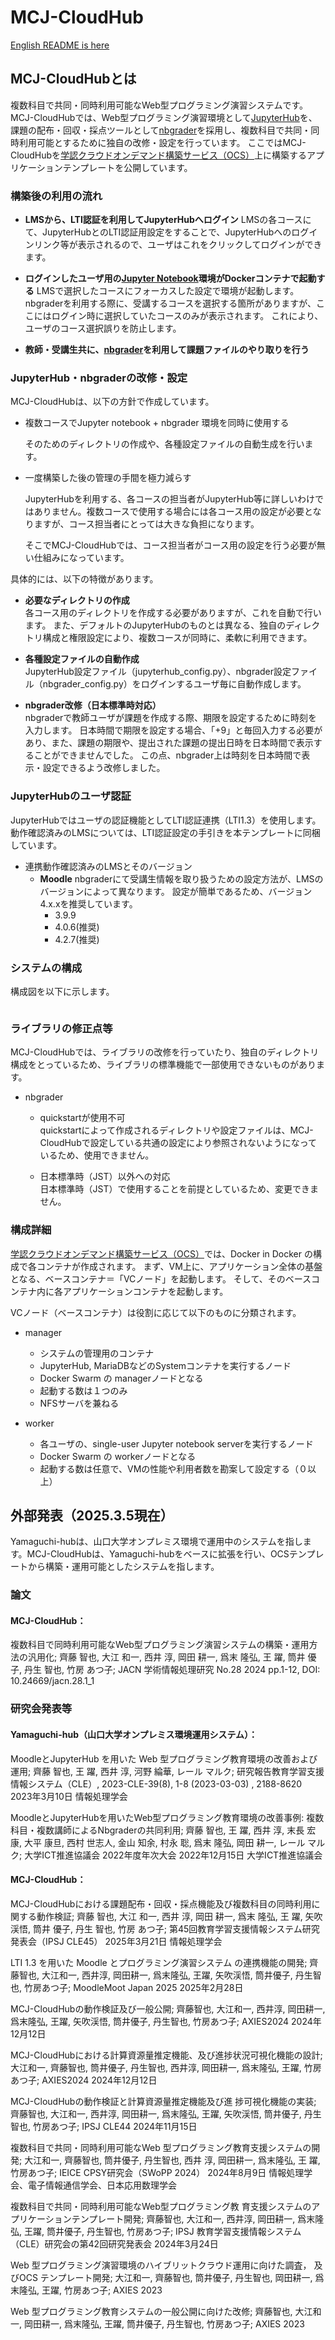 # MCJ-CloudHub

[English README is here](https://github.com/nii-gakunin-cloud/mcj-cloudhub/blob/main/README-en.md)

## MCJ-CloudHubとは

複数科目で共同・同時利用可能なWeb型プログラミング演習システムです。
MCJ-CloudHubでは、Web型プログラミング演習環境として[JupyterHub](https://github.com/jupyterhub/jupyterhub)を、課題の配布・回収・採点ツールとして[nbgrader](https://github.com/jupyter/nbgrader)を採用し、複数科目で共同・同時利用可能とするために独自の改修・設定を行っています。
ここではMCJ-CloudHubを[学認クラウドオンデマンド構築サービス（OCS）](https://cloud.gakunin.jp/ocs/)上に構築するアプリケーションテンプレートを公開しています。

### 構築後の利用の流れ

- **LMSから、LTI認証を利用してJupyterHubへログイン**
  LMSの各コースにて、JupyterHubとのLTI認証用設定をすることで、JupyterHubへのログインリンク等が表示されるので、ユーザはこれをクリックしてログインができます。

- **ログインしたユーザ用の[Jupyter Notebook](https://github.com/jupyter/notebook)環境がDockerコンテナで起動する**
  LMSで選択したコースにフォーカスした設定で環境が起動します。
  nbgraderを利用する際に、受講するコースを選択する箇所がありますが、ここにはログイン時に選択していたコースのみが表示されます。
  これにより、ユーザのコース選択誤りを防止します。

- **教師・受講生共に、[nbgrader](https://github.com/jupyter/nbgrader)を利用して課題ファイルのやり取りを行う**

### JupyterHub・nbgraderの改修・設定

MCJ-CloudHubは、以下の方針で作成しています。

- 複数コースでJupyter notebook + nbgrader 環境を同時に使用する
  
  そのためのディレクトリの作成や、各種設定ファイルの自動生成を行います。

- 一度構築した後の管理の手間を極力減らす
  
  JupyterHubを利用する、各コースの担当者がJupyterHub等に詳しいわけではありません。複数コースで使用する場合には各コース用の設定が必要となりますが、コース担当者にとっては大きな負担になります。
  
  そこでMCJ-CloudHubでは、コース担当者がコース用の設定を行う必要が無い仕組みになっています。  

具体的には、以下の特徴があります。  

- **必要なディレクトリの作成**  
  各コース用のディレクトリを作成する必要がありますが、これを自動で行います。
  また、デフォルトのJupyterHubのものとは異なる、独自のディレクトリ構成と権限設定により、複数コースが同時に、柔軟に利用できます。

- **各種設定ファイルの自動作成**  
  JupyterHub設定ファイル（jupyterhub_config.py）、nbgrader設定ファイル（nbgrader_config.py）をログインするユーザ毎に自動作成します。  

- **nbgrader改修（日本標準時対応）**  
  nbgraderで教師ユーザが課題を作成する際、期限を設定するために時刻を入力します。
  日本時間で期限を設定する場合、「+9」と毎回入力する必要があり、また、課題の期限や、提出された課題の提出日時を日本時間で表示することができませんでした。
  この点、nbgrader上は時刻を日本時間で表示・設定できるよう改修しました。

### JupyterHubのユーザ認証

JupyterHubではユーザの認証機能としてLTI認証連携（LTI1.3）を使用します。
動作確認済みのLMSについては、LTI認証設定の手引きを本テンプレートに同梱しています。

- 連携動作確認済みのLMSとそのバージョン
  - **Moodle**
    nbgraderにて受講生情報を取り扱うための設定方法が、LMSのバージョンによって異なります。
    設定が簡単であるため、バージョン4.x.xを推奨しています。
    - 3.9.9
    - 4.0.6(推奨)
    - 4.2.7(推奨)

### システムの構成

構成図を以下に示します。

<img title="" src="images/arch-readme.png" alt="" width="" height="">

### ライブラリの修正点等

MCJ-CloudHubでは、ライブラリの改修を行っていたり、独自のディレクトリ構成をとっているため、ライブラリの標準機能で一部使用できないものがあります。

- nbgrader
  
  - quickstartが使用不可  
    quickstartによって作成されるディレクトリや設定ファイルは、MCJ-CloudHubで設定している共通の設定により参照されないようになっているため、使用できません。
  
  - 日本標準時（JST）以外への対応  
    日本標準時（JST）で使用することを前提としているため、変更できません。

### 構成詳細

[学認クラウドオンデマンド構築サービス（OCS）](https://cloud.gakunin.jp/ocs/)では、Docker in Docker の構成で各コンテナが作成されます。
まず、VM上に、アプリケーション全体の基盤となる、ベースコンテナ＝「VCノード」を起動します。
そして、そのベースコンテナ内に各アプリケーションコンテナを起動します。

VCノード（ベースコンテナ）は役割に応じて以下のものに分類されます。

* manager
  
  * システムの管理用のコンテナ
  * JupyterHub, MariaDBなどのSystemコンテナを実行するノード
  * Docker Swarm の managerノードとなる
  * 起動する数は１つのみ
  * NFSサーバを兼ねる

* worker
  
  * 各ユーザの、single-user Jupyter notebook serverを実行するノード
  * Docker Swarm の workerノードとなる
  * 起動する数は任意で、VMの性能や利用者数を勘案して設定する（０以上）


## 外部発表（2025.3.5現在）
Yamaguchi-hubは、山口大学オンプレミス環境で運用中のシステムを指します。MCJ-CloudHubは、Yamaguchi-hubをベースに拡張を行い、OCSテンプレートから構築・運用可能としたシステムを指します。

### 論文
#### MCJ-CloudHub：

複数科目で同時利用可能なWeb型プログラミング演習システムの構築・運用方法の汎用化; 齊藤 智也, 大江 和一, 西井 淳, 岡田 耕一, 爲末 隆弘, 王 躍, 筒井 優子, 丹生 智也, 竹房 あつ子; JACN 学術情報処理研究 No.28 2024 pp.1-12, DOI: 10.24669/jacn.28.1_1

### 研究会発表等
#### Yamaguchi-hub（山口大学オンプレミス環境運用システム）：

MoodleとJupyterHub を用いた Web 型プログラミング教育環境の改善および運用; 齊藤 智也, 王 躍, 西井 淳, 河野 綸華, レール マルク; 研究報告教育学習支援情報システム（CLE）, 2023-CLE-39(8), 1-8 (2023-03-03) , 2188-8620 2023年3月10日 情報処理学会

MoodleとJupyterHubを用いたWeb型プログラミング教育環境の改善事例: 複数科目・複数講師によるNbgraderの共同利用; 齊藤 智也, 王 躍, 西井 淳, 末長 宏康, 大平 康旦, 西村 世志人, 金山 知余, 村永 聡, 爲末 隆弘, 岡田 耕一, レール マルク; 大学ICT推進協議会 2022年度年次大会 2022年12月15日 大学ICT推進協議会

#### MCJ-CloudHub：

MCJ-CloudHubにおける課題配布・回収・採点機能及び複数科目の同時利用に関する動作検証; 齊藤 智也, 大江 和一, 西井 淳, 岡田 耕一, 爲末 隆弘, 王 躍, 矢吹 渓悟, 筒井 優子, 丹生 智也, 竹房 あつ子; 第45回教育学習支援情報システム研究発表会（IPSJ CLE45）  2025年3月21日  情報処理学会

LTI 1.3 を用いた Moodle とプログラミング演習システム の連携機能の開発; 齊藤智也, 大江和一, 西井淳, 岡田耕一, 爲末隆弘, 王躍, 矢吹渓悟, 筒井優子, 丹生智也, 竹房あつ子; MoodleMoot Japan 2025  2025年2月28日  

MCJ-CloudHubの動作検証及び一般公開; 齊藤智也, 大江和一, 西井淳, 岡田耕一, 爲末隆弘, 王躍, 矢吹渓悟, 筒井優子, 丹生智也, 竹房あつ子; AXIES2024  2024年12月12日  

MCJ-CloudHubにおける計算資源量推定機能、及び進捗状況可視化機能の設計; 大江和一, 齊藤智也, 筒井優子, 丹生智也, 西井淳, 岡田耕一, 爲末隆弘, 王躍, 竹房あつ子; AXIES2024  2024年12月12日  

MCJ-CloudHubの動作検証と計算資源量推定機能及び進 捗可視化機能の実装; 齊藤智也, 大江和一, 西井淳, 岡田耕一, 爲末隆弘, 王躍, 矢吹渓悟, 筒井優子, 丹生智也, 竹房あつ子; IPSJ CLE44  2024年11月15日  

複数科目で共同・同時利用可能なWeb 型プログラミング教育支援システムの開発; 大江和一, 齊藤智也, 筒井優子, 丹生智也, 西井 淳, 岡田耕一, 爲末隆弘, 王 躍, 竹房あつ子; IEICE CPSY研究会（SWoPP 2024）  2024年8月9日  情報処理学会、電子情報通信学会、日本応用数理学会

複数科目で共同・同時利用可能なWeb型プログラミング教 育支援システムのアプリケーションテンプレート開発; 齊藤智也, 大江和一, 西井淳, 岡田耕一, 爲末隆弘, 王躍, 筒井優子, 丹生智也, 竹房あつ子; IPSJ 教育学習支援情報システム（CLE）研究会の第42回研究発表会  2024年3月24日  

Web 型プログラミング演習環境のハイブリットクラウド運用に向けた調査， 及びOCS テンプレート開発; 大江和一, 齊藤智也, 筒井優子, 丹生智也, 岡田耕一, 爲末隆弘, 王躍, 竹房あつ子; AXIES 2023  

Web 型プログラミング教育システムの一般公開に向けた改修; 齊藤智也, 大江和一, 岡田耕一, 爲末隆弘, 王躍, 筒井優子, 丹生智也, 竹房あつ子; AXIES 2023  



